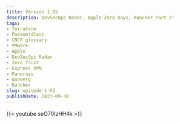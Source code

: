 ```yaml
---
title: Version 1.05 
description: DevSecOps Radar, Apple Zero Days, Rancher Part 2! 
tags:
- Terraform 
- Passwordless
- CNCF glossary 
- VMware
- Apple 
- DevSecOps Radar
- Zero Trust
- Express VPN 
- Panorays
- quovery
- Rancher
slug: episode-1-05
publishDate: 2021-09-30
---
```

{{< youtube seO70IzHH4k >}}